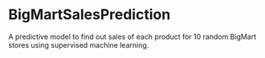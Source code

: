 # BigMartSalesPrediction
A predictive model to find out sales of each product for 10 random BigMart stores using supervised machine learning. 
